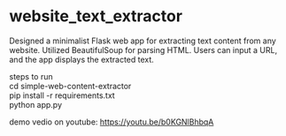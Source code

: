 # website_text_extractor
Designed a minimalist Flask web app for extracting text content from any website.
Utilized BeautifulSoup for parsing HTML.
Users can input a URL, and the app displays the extracted text. 


steps to run  
cd simple-web-content-extractor  
pip install -r requirements.txt  
python app.py  

demo vedio on youtube: https://youtu.be/b0KGNlBhbqA



